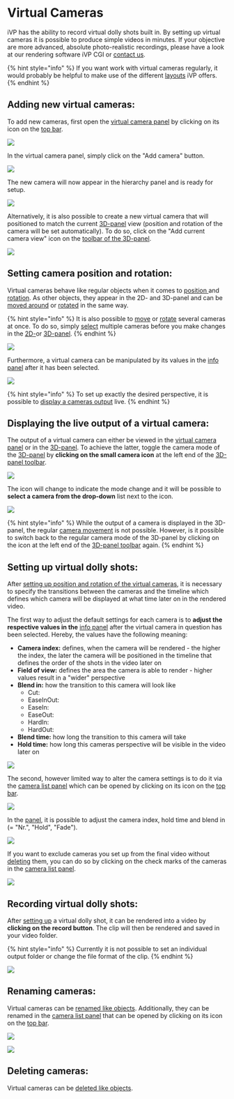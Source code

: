 # Virtual Cameras

iVP has the ability to record virtual dolly shots built in. By setting up virtual cameras it is possible to produce simple videos in minutes. If your objective are more advanced, absolute photo-realistic recordings, please have a look at our rendering software iVP CGI or [contact us](https://www.ixtenda.com).

{% hint style="info" %}
If you want work with virtual cameras regularly, it would probably be helpful to make use of the different [layouts](../user-interface/layouts.md) iVP offers.
{% endhint %}

## Adding new virtual cameras:

To add new cameras, first open the [virtual camera panel](../user-interface/virtual-camera-panel.md) by clicking on its icon on the [top bar](../user-interface/the-top-bar.md).

![](../../../.gitbook/assets/iVP\_virtual\_cameras\_camera\_panel\_icon.jpg)

In the virtual camera panel, simply click on the "Add camera" button.

![](../../../.gitbook/assets/iVP\_virtual\_cameras\_camera\_panel\_add\_camera.jpg)

The new camera will now appear in the hierarchy panel and is ready for setup.

![](../../../.gitbook/assets/iVP\_virtual\_cameras\_machine\_list\_panel.jpg)

Alternatively, it is also possible to create a new virtual camera that will positioned to match the current [3D-panel](../user-interface/the-3d-panel.md) view (position and rotation of the camera will be set automatically). To do so, click on the "Add current camera view" icon on the [toolbar of the 3D-panel](../user-interface/the-3d-panel.md#the-toolbar-of-the-3d-panel).&#x20;

![](../../../.gitbook/assets/iVP\_virtual\_cameras\_3D-panel\_add\_adjusted\_camera\_icon.jpg)

## Setting camera position and rotation:

Virtual cameras behave like regular objects when it comes to [position ](../machines/move-objects.md)and [rotation](../machines/rotate-objects.md). As other objects, they appear in the 2D- and 3D-panel and can be [moved around](../machines/move-objects.md) or [rotated](../machines/rotate-objects.md) in the same way.

{% hint style="info" %}
It is also possible to [move](../machines/move-objects.md) or [rotate](../machines/rotate-objects.md) several cameras at once. To do so, simply [select](../machines/select-objects.md) multiple cameras before you make changes in the [2D-](../user-interface/the-2d-panel.md)or [3D-panel](../user-interface/the-3d-panel.md).
{% endhint %}

![](../../../.gitbook/assets/iVP\_virtual\_cameras\_objects.jpg)

Furthermore, a virtual camera can be manipulated by its values in the [info panel](../user-interface/the-info-panel.md) after it has been selected.

![](../../../.gitbook/assets/iVP\_virtual\_cameras\_position.jpg)

{% hint style="info" %}
To set up exactly the desired perspective, it is possible to [display a cameras output](virtual-cameras.md#displaying-the-output-of-a-virtual-camera) live.
{% endhint %}

## Displaying the live output of a virtual camera:

The output of a virtual camera can either be viewed in the [virtual camera panel](../user-interface/virtual-camera-panel.md) or in the [3D-panel](../user-interface/the-3d-panel.md). To achieve the latter, toggle the camera mode of the [3D-panel](../user-interface/the-3d-panel.md) by **clicking on the small camera icon** at the left end of the [3D-panel toolbar](../user-interface/the-3d-panel.md#the-toolbar-of-the-3d-panel).

![](../../../.gitbook/assets/iVP\_virtual\_cameras\_3D-panel\_camera\_mode\_icon.jpg)

The icon will change to indicate the mode change and it will be possible to **select a camera from the drop-down** list next to the icon.

![](../../../.gitbook/assets/iVP\_virtual\_cameras\_3D-panel\_camera\_mode\_dropdown.jpg)

{% hint style="info" %}
While the output of a camera is displayed in the 3D-panel, the regular [camera movement](../getting-started/moving-the-camera.md) is not possible. However, is it possible to switch back to the regular camera mode of the 3D-panel by clicking on the icon at the left end of the [3D-panel toolbar](../user-interface/the-3d-panel.md#the-toolbar-of-the-3d-panel) again.
{% endhint %}

## Setting up virtual dolly shots:

After [setting up position and rotation of the virtual cameras](virtual-cameras.md#setting-camera-position-and-rotation), it is necessary to specify the transitions between the cameras and the timeline which defines which camera will be displayed at what time later on in the rendered video.

The first way to adjust the default settings for each camera is to **adjust the respective values in the** [info panel](../user-interface/the-info-panel.md) after the virtual camera in question has been selected. Hereby, the values have the following meaning:

* **Camera index:** defines, when the camera will be rendered - the higher the index, the later the camera will be positioned in the timeline that defines the order of the shots in the video later on
* **Field of view:** defines the area the camera is able to render - higher values result in a "wider" perspective&#x20;
* **Blend in:** how the transition to this camera will look like
  * Cut:
  * EaseInOut:
  * EaseIn:
  * EaseOut:
  * HardIn:
  * HardOut:
* **Blend time:** how long the transition to this camera will take
* **Hold time:** how long this cameras perspective will be visible in the video later on

![](../../../.gitbook/assets/iVP\_virtual\_cameras\_blend\_settings.jpg)

The second, however limited way to alter the camera settings is to do it via the [camera list panel](../user-interface/camera-list-panel.md) which can be opened by clicking on its icon on the [top bar](../user-interface/the-top-bar.md#icons).

![](<../../../.gitbook/assets/iVP\_virtual\_cameras\_camera\_list\_icon (1).jpg>)

In the [panel](../user-interface/camera-list-panel.md), it is possible to adjust the camera index, hold time and blend in (= "Nr.", "Hold", "Fade").

![](../../../.gitbook/assets/iVP\_virtual\_cameras\_camera\_list\_panel\_camera\_settings.jpg)

If you want to exclude cameras you set up from the final video without [deleting](../machines/delete-objects.md) them, you can do so by clicking on the check marks of the cameras in the [camera list panel](../user-interface/camera-list-panel.md).

![](../../../.gitbook/assets/iVP\_virtual\_cameras\_camera\_list\_panel\_camera\_selection.jpg)

## Recording virtual dolly shots:

After [setting up](virtual-cameras.md#setting-up-virtual-dolly-shots) a virtual dolly shot, it can be rendered into a video by **clicking on the record button**. The clip will then be rendered and saved in your video folder.

{% hint style="info" %}
Currently it is not possible to set an individual output folder or change the file format of the clip.
{% endhint %}

![](../../../.gitbook/assets/iVP\_virtual\_cameras\_camera\_list\_panel\_record\_icon.jpg)

## Renaming cameras:

Virtual cameras can be [renamed like objects](../machines/renaming-objects-and-folders.md). Additionally, they can be renamed in the [camera list panel](../user-interface/camera-list-panel.md) that can be opened by clicking on its icon on the [top bar](../user-interface/the-top-bar.md#icons).

![](<../../../.gitbook/assets/iVP\_virtual\_cameras\_camera\_list\_icon (1).jpg>)

![](../../../.gitbook/assets/iVP\_virtual\_cameras\_camera\_list\_panel\_camera\_rename.jpg)

## Deleting cameras:

Virtual cameras can be [deleted like objects](../machines/delete-objects.md).
